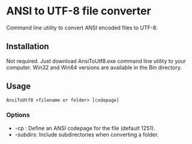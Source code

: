 
# ANSI to UTF-8 file converter
Command line utility to convert ANSI encoded files to UTF-8.

## Installation
Not required. Just download AnsiToUtf8.exe command line utility to your computer. Win32 and Win64 versions are available in the Bin directory.

## Usage
`AnsiToUtf8 <filename or folder> [codepage]`
### Options
 - -cp <codepage>: Define an ANSI codepage for the file (default 1251).
 - -subdirs: Include subdirectories when converting a folder.
